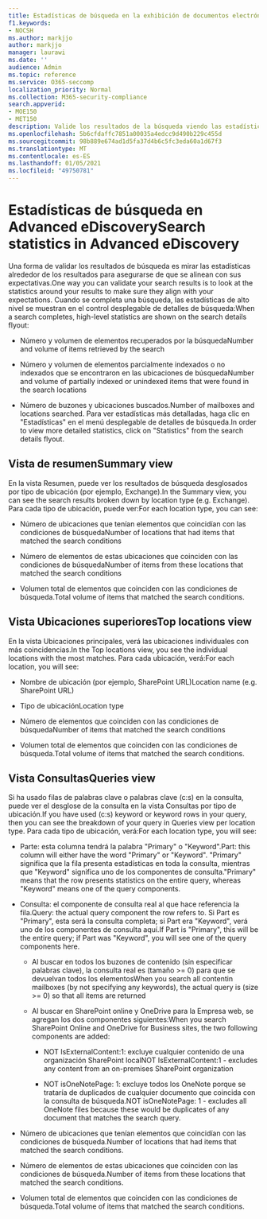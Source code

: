 ```yaml
---
title: Estadísticas de búsqueda en la exhibición de documentos electrónicos avanzada
f1.keywords:
- NOCSH
ms.author: markjjo
author: markjjo
manager: laurawi
ms.date: ''
audience: Admin
ms.topic: reference
ms.service: O365-seccomp
localization_priority: Normal
ms.collection: M365-security-compliance
search.appverid:
- MOE150
- MET150
description: Valide los resultados de la búsqueda viendo las estadísticas que se generan después de ejecutar una búsqueda de colección en Advanced eDiscovery.
ms.openlocfilehash: 5b6cfdaffc7851a00035a4edcc9d490b229c455d
ms.sourcegitcommit: 98b889e674ad1d5fa37d4b6c5fc3eda60a1d67f3
ms.translationtype: MT
ms.contentlocale: es-ES
ms.lasthandoff: 01/05/2021
ms.locfileid: "49750781"
---
```

# <a name="search-statistics-in-advanced-ediscovery"></a><span data-ttu-id="250b0-103">Estadísticas de búsqueda en Advanced eDiscovery</span><span class="sxs-lookup"><span data-stu-id="250b0-103">Search statistics in Advanced eDiscovery</span></span>

<span data-ttu-id="250b0-104">Una forma de validar los resultados de búsqueda es mirar las estadísticas alrededor de los resultados para asegurarse de que se alinean con sus expectativas.</span><span class="sxs-lookup"><span data-stu-id="250b0-104">One way you can validate your search results is to look at the statistics around your results to make sure they align with your expectations.</span></span> <span data-ttu-id="250b0-105">Cuando se completa una búsqueda, las estadísticas de alto nivel se muestran en el control desplegable de detalles de búsqueda:</span><span class="sxs-lookup"><span data-stu-id="250b0-105">When a search completes, high-level statistics are shown on the search details flyout:</span></span>

- <span data-ttu-id="250b0-106">Número y volumen de elementos recuperados por la búsqueda</span><span class="sxs-lookup"><span data-stu-id="250b0-106">Number and volume of items retrieved by the search</span></span>

- <span data-ttu-id="250b0-107">Número y volumen de elementos parcialmente indexados o no indexados que se encontraron en las ubicaciones de búsqueda</span><span class="sxs-lookup"><span data-stu-id="250b0-107">Number and volume of partially indexed or unindexed items that were found in the search locations</span></span>

- <span data-ttu-id="250b0-108">Número de buzones y ubicaciones buscados.</span><span class="sxs-lookup"><span data-stu-id="250b0-108">Number of mailboxes and locations searched.</span></span>
<span data-ttu-id="250b0-109">Para ver estadísticas más detalladas, haga clic en "Estadísticas" en el menú desplegable de detalles de búsqueda.</span><span class="sxs-lookup"><span data-stu-id="250b0-109">In order to view more detailed statistics, click on "Statistics" from the search details flyout.</span></span>

## <a name="summary-view"></a><span data-ttu-id="250b0-110">Vista de resumen</span><span class="sxs-lookup"><span data-stu-id="250b0-110">Summary view</span></span>

<span data-ttu-id="250b0-111">En la vista Resumen, puede ver los resultados de búsqueda desglosados por tipo de ubicación (por ejemplo, Exchange).</span><span class="sxs-lookup"><span data-stu-id="250b0-111">In the Summary view, you can see the search results broken down by location type (e.g. Exchange).</span></span> <span data-ttu-id="250b0-112">Para cada tipo de ubicación, puede ver:</span><span class="sxs-lookup"><span data-stu-id="250b0-112">For each location type, you can see:</span></span>

- <span data-ttu-id="250b0-113">Número de ubicaciones que tenían elementos que coincidían con las condiciones de búsqueda</span><span class="sxs-lookup"><span data-stu-id="250b0-113">Number of locations that had items that matched the search conditions</span></span>

- <span data-ttu-id="250b0-114">Número de elementos de estas ubicaciones que coinciden con las condiciones de búsqueda</span><span class="sxs-lookup"><span data-stu-id="250b0-114">Number of items from these locations that matched the search conditions</span></span>

- <span data-ttu-id="250b0-115">Volumen total de elementos que coinciden con las condiciones de búsqueda.</span><span class="sxs-lookup"><span data-stu-id="250b0-115">Total volume of items that matched the search conditions.</span></span>

## <a name="top-locations-view"></a><span data-ttu-id="250b0-116">Vista Ubicaciones superiores</span><span class="sxs-lookup"><span data-stu-id="250b0-116">Top locations view</span></span>

<span data-ttu-id="250b0-117">En la vista Ubicaciones principales, verá las ubicaciones individuales con más coincidencias.</span><span class="sxs-lookup"><span data-stu-id="250b0-117">In the Top locations view, you see the individual locations with the most matches.</span></span> <span data-ttu-id="250b0-118">Para cada ubicación, verá:</span><span class="sxs-lookup"><span data-stu-id="250b0-118">For each location, you will see:</span></span>

- <span data-ttu-id="250b0-119">Nombre de ubicación (por ejemplo, SharePoint URL)</span><span class="sxs-lookup"><span data-stu-id="250b0-119">Location name (e.g. SharePoint URL)</span></span>

- <span data-ttu-id="250b0-120">Tipo de ubicación</span><span class="sxs-lookup"><span data-stu-id="250b0-120">Location type</span></span>

- <span data-ttu-id="250b0-121">Número de elementos que coinciden con las condiciones de búsqueda</span><span class="sxs-lookup"><span data-stu-id="250b0-121">Number of items that matched the search conditions</span></span>

- <span data-ttu-id="250b0-122">Volumen total de elementos que coinciden con las condiciones de búsqueda.</span><span class="sxs-lookup"><span data-stu-id="250b0-122">Total volume of items that matched the search conditions.</span></span>

## <a name="queries-view"></a><span data-ttu-id="250b0-123">Vista Consultas</span><span class="sxs-lookup"><span data-stu-id="250b0-123">Queries view</span></span>

<span data-ttu-id="250b0-124">Si ha usado filas de palabras clave o palabras clave (c:s) en la consulta, puede ver el desglose de la consulta en la vista Consultas por tipo de ubicación.</span><span class="sxs-lookup"><span data-stu-id="250b0-124">If you have used (c:s) keyword or keyword rows in your query, then you can see the breakdown of your query in Queries view per location type.</span></span> <span data-ttu-id="250b0-125">Para cada tipo de ubicación, verá:</span><span class="sxs-lookup"><span data-stu-id="250b0-125">For each location type, you will see:</span></span>

- <span data-ttu-id="250b0-126">Parte: esta columna tendrá la palabra "Primary" o "Keyword".</span><span class="sxs-lookup"><span data-stu-id="250b0-126">Part: this column will either have the word "Primary" or "Keyword".</span></span> <span data-ttu-id="250b0-127">"Primary" significa que la fila presenta estadísticas en toda la consulta, mientras que "Keyword" significa uno de los componentes de consulta.</span><span class="sxs-lookup"><span data-stu-id="250b0-127">"Primary" means that the row presents statistics on the entire query, whereas "Keyword" means one of the query components.</span></span>

- <span data-ttu-id="250b0-128">Consulta: el componente de consulta real al que hace referencia la fila.</span><span class="sxs-lookup"><span data-stu-id="250b0-128">Query: the actual query component the row refers to.</span></span> <span data-ttu-id="250b0-129">Si Part es "Primary", esta será la consulta completa; si Part era "Keyword", verá uno de los componentes de consulta aquí.</span><span class="sxs-lookup"><span data-stu-id="250b0-129">If Part is "Primary", this will be the entire query; if Part was "Keyword", you will see one of the query components here.</span></span>
  
  - <span data-ttu-id="250b0-130">Al buscar en todos los buzones de contenido (sin especificar palabras clave), la consulta real es (tamaño >= 0) para que se devuelvan todos los elementos</span><span class="sxs-lookup"><span data-stu-id="250b0-130">When you search all contentin mailboxes (by not specifying any keywords), the actual query is (size >= 0) so that all items are returned</span></span>
  
  - <span data-ttu-id="250b0-131">Al buscar en SharePoint online y OneDrive para la Empresa web, se agregan los dos componentes siguientes:</span><span class="sxs-lookup"><span data-stu-id="250b0-131">When you search SharePoint Online and OneDrive for Business sites, the two following components are added:</span></span>
    
    - <span data-ttu-id="250b0-132">NOT IsExternalContent:1: excluye cualquier contenido de una organización SharePoint local</span><span class="sxs-lookup"><span data-stu-id="250b0-132">NOT IsExternalContent:1 - excludes any content from an on-premises SharePoint organization</span></span>
    
    - <span data-ttu-id="250b0-133">NOT isOneNotePage: 1: excluye todos los OneNote porque se trataría de duplicados de cualquier documento que coincida con la consulta de búsqueda.</span><span class="sxs-lookup"><span data-stu-id="250b0-133">NOT isOneNotePage: 1 - excludes all OneNote files because these would be duplicates of any document that matches the search query.</span></span>

- <span data-ttu-id="250b0-134">Número de ubicaciones que tenían elementos que coincidían con las condiciones de búsqueda.</span><span class="sxs-lookup"><span data-stu-id="250b0-134">Number of locations that had items that matched the search conditions.</span></span>

- <span data-ttu-id="250b0-135">Número de elementos de estas ubicaciones que coinciden con las condiciones de búsqueda.</span><span class="sxs-lookup"><span data-stu-id="250b0-135">Number of items from these locations that matched the search conditions.</span></span>

- <span data-ttu-id="250b0-136">Volumen total de elementos que coinciden con las condiciones de búsqueda.</span><span class="sxs-lookup"><span data-stu-id="250b0-136">Total volume of items that matched the search conditions.</span></span>
